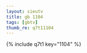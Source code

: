 ```yaml
--- 
layout: sieutv
title: gb 1104
tags: [gbtv]
thumb_re: q7t11104
---
```

{% include q7t1 key="1104" %} 
